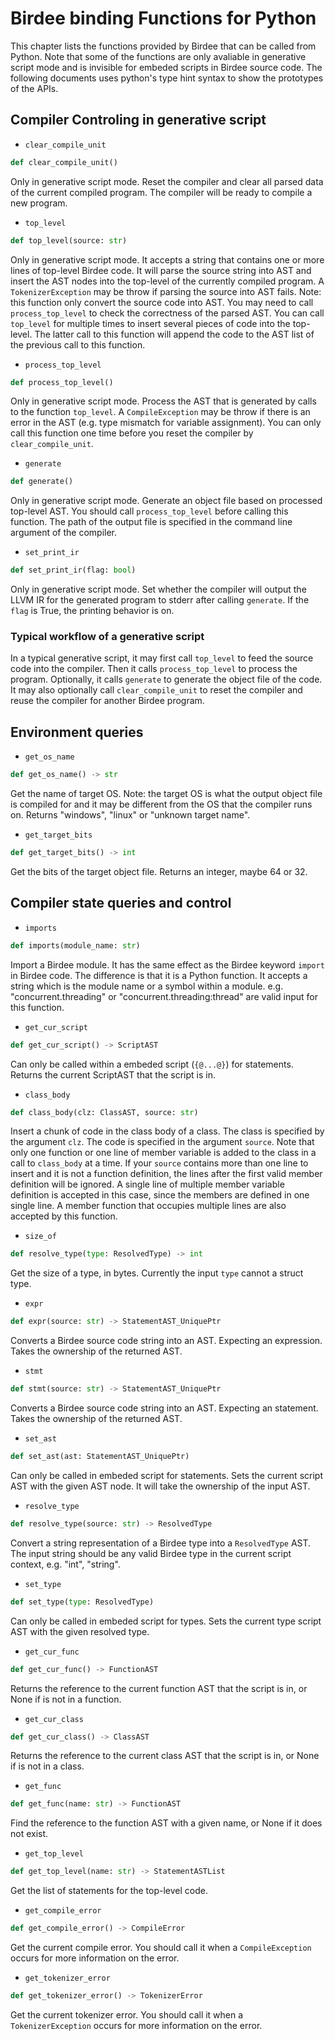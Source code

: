 # Birdee binding Functions for Python

This chapter lists the functions provided by Birdee that can be called from Python. Note that some of the functions are only avaliable in generative script mode and is invisible for embeded scripts in Birdee source code. The following documents uses python's type hint syntax to show the prototypes of the APIs.

## Compiler Controling in generative script

 * `clear_compile_unit`
```python
def clear_compile_unit()
```

Only in generative script mode. Reset the compiler and clear all parsed data of the current compiled program. The compiler will be ready to compile a new program.

 * `top_level`
```python
def top_level(source: str)
```

Only in generative script mode. It accepts a string that contains one or more lines of top-level Birdee code. It will parse the source string into AST and insert the AST nodes into the top-level of the currently compiled program. A `TokenizerException` may be throw if parsing the source into AST fails. Note: this function only convert the source code into AST. You may need to call `process_top_level` to check the correctness of the parsed AST. You can call `top_level` for multiple times to insert several pieces of code into the top-level. The latter call to this function will append the code to the AST list of the previous call to this function. 

 * `process_top_level`
```python
def process_top_level()
```

Only in generative script mode. Process the AST that is generated by calls to the function `top_level`. A `CompileException` may be throw if there is an error in the AST (e.g. type mismatch for variable assignment). You can only call this function one time before you reset the compiler by `clear_compile_unit`.

 * `generate`
```python
def generate()
```

Only in generative script mode. Generate an object file based on processed top-level AST. You should call `process_top_level` before calling this function. The path of the output file is specified in the command line argument of the compiler.

 * `set_print_ir`
```python
def set_print_ir(flag: bool)
```

Only in generative script mode. Set whether the compiler will output the LLVM IR for the generated program to stderr after calling `generate`. If the `flag` is True, the printing behavior is on.

### Typical workflow of a generative script

In a typical generative script, it may first call `top_level` to feed the source code into the compiler. Then it calls `process_top_level` to process the program. Optionally, it calls `generate` to generate the object file of the code. It may also optionally call `clear_compile_unit` to reset the compiler and reuse the compiler for another Birdee program.

## Environment queries

 * `get_os_name`
```python
def get_os_name() -> str
```
Get the name of target OS. Note: the target OS is what the output object file is compiled for and it may be different from the OS that the compiler runs on. Returns "windows", "linux" or "unknown target name".

 * `get_target_bits`
```python
def get_target_bits() -> int
```
Get the bits of the target object file. Returns an integer, maybe 64 or 32.

## Compiler state queries and control

 * `imports`
```python
def imports(module_name: str)
```
Import a Birdee module. It has the same effect as the Birdee keyword `import` in Birdee code. The difference is that it is a Python function. It accepts a string which is the module name or a symbol within a module. e.g. "concurrent.threading" or "concurrent.threading:thread" are valid input for this function.

 * `get_cur_script`
```python
def get_cur_script() -> ScriptAST
```
Can only be called within a embeded script (`{@...@}`) for statements. Returns the current ScriptAST that the script is in.

 * `class_body`
```python
def class_body(clz: ClassAST, source: str)
```
Insert a chunk of code in the class body of a class. The class is specified by the argument `clz`. The code is specified in the argument `source`. Note that only one function or one line of member variable is added to the class in a call to `class_body` at a time. If your `source` contains more than one line to insert and it is not a function definition, the lines after the first valid member definition will be ignored. A single line of multiple member variable definition is accepted in this case, since the members are defined in one single line. A member function that occupies multiple lines are also accepted by this function.

 * `size_of`
```python
def resolve_type(type: ResolvedType) -> int
```
Get the size of a type, in bytes. Currently the input `type` cannot a struct type. 

 * `expr`
```python
def expr(source: str) -> StatementAST_UniquePtr
```
Converts a Birdee source code string into an AST. Expecting an expression. Takes the ownership of the returned AST.

 * `stmt`
```python
def stmt(source: str) -> StatementAST_UniquePtr
```
Converts a Birdee source code string into an AST. Expecting an statement. Takes the ownership of the returned AST.

 * `set_ast`
```python
def set_ast(ast: StatementAST_UniquePtr) 
```
Can only be called in embeded script for statements. Sets the current script AST with the given AST node. It will take the ownership of the input AST.

 * `resolve_type`
```python
def resolve_type(source: str) -> ResolvedType
```
Convert a string representation of a Birdee type into a `ResolvedType` AST. The input string should be any valid Birdee type in the current script context, e.g. "int", "string". 

 * `set_type`
```python
def set_type(type: ResolvedType)
```
Can only be called in embeded script for types. Sets the current type script AST with the given resolved type.

 * `get_cur_func`
```python
def get_cur_func() -> FunctionAST
```
Returns the reference to the current function AST that the script is in, or None if is not in a function.

 * `get_cur_class`
```python
def get_cur_class() -> ClassAST
```
Returns the reference to the current class AST that the script is in, or None if is not in a class.

 * `get_func`
```python
def get_func(name: str) -> FunctionAST
```
Find the reference to the function AST with a given name, or None if it does not exist.

 * `get_top_level`
```python
def get_top_level(name: str) -> StatementASTList
```
Get the list of statements for the top-level code.

 * `get_compile_error`
```python
def get_compile_error() -> CompileError
```
Get the current compile error. You should call it when a `CompileException` occurs for more information on the error.

 * `get_tokenizer_error`
```python
def get_tokenizer_error() -> TokenizerError
```
Get the current tokenizer error. You should call it when a `TokenizerException` occurs for more information on the error.

